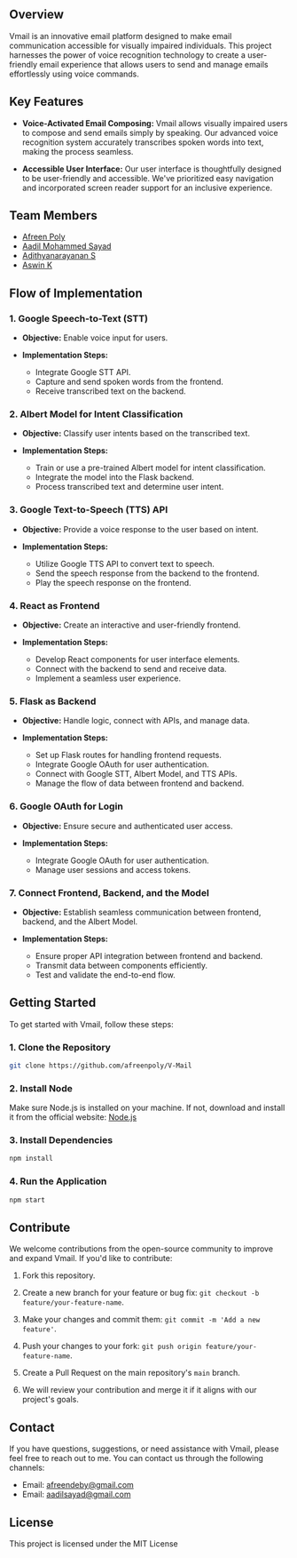 ## Overview

Vmail is an innovative email platform designed to make email communication accessible for visually impaired individuals. This project harnesses the power of voice recognition technology to create a user-friendly email experience that allows users to send and manage emails effortlessly using voice commands.

## Key Features

- **Voice-Activated Email Composing:** Vmail allows visually impaired users to compose and send emails simply by speaking. Our advanced voice recognition system accurately transcribes spoken words into text, making the process seamless.

- **Accessible User Interface:** Our user interface is thoughtfully designed to be user-friendly and accessible. We've prioritized easy navigation and incorporated screen reader support for an inclusive experience.

## Team Members

- [Afreen Poly](https://github.com/afreenpoly)
- [Aadil Mohammed Sayad](https://github.com/aadilsayad)
- [Adithyanarayanan S](https://github.com/1ce-one)
- [Aswin K](https://github.com/Asterdev-03)
<!--- [Dhinoo](https://github.com/Dhinuku)-->



## Flow of Implementation

### 1. Google Speech-to-Text (STT)

- **Objective:** Enable voice input for users.

- **Implementation Steps:**
  - Integrate Google STT API.
  - Capture and send spoken words from the frontend.
  - Receive transcribed text on the backend.

### 2. Albert Model for Intent Classification

- **Objective:** Classify user intents based on the transcribed text.

- **Implementation Steps:**
  - Train or use a pre-trained Albert model for intent classification.
  - Integrate the model into the Flask backend.
  - Process transcribed text and determine user intent.

### 3. Google Text-to-Speech (TTS) API

- **Objective:** Provide a voice response to the user based on intent.

- **Implementation Steps:**
  - Utilize Google TTS API to convert text to speech.
  - Send the speech response from the backend to the frontend.
  - Play the speech response on the frontend.

### 4. React as Frontend

- **Objective:** Create an interactive and user-friendly frontend.

- **Implementation Steps:**
  - Develop React components for user interface elements.
  - Connect with the backend to send and receive data.
  - Implement a seamless user experience.

### 5. Flask as Backend

- **Objective:** Handle logic, connect with APIs, and manage data.

- **Implementation Steps:**
  - Set up Flask routes for handling frontend requests.
  - Integrate Google OAuth for user authentication.
  - Connect with Google STT, Albert Model, and TTS APIs.
  - Manage the flow of data between frontend and backend.

### 6. Google OAuth for Login

- **Objective:** Ensure secure and authenticated user access.

- **Implementation Steps:**
  - Integrate Google OAuth for user authentication.
  - Manage user sessions and access tokens.

### 7. Connect Frontend, Backend, and the Model

- **Objective:** Establish seamless communication between frontend, backend, and the Albert Model.

- **Implementation Steps:**
  - Ensure proper API integration between frontend and backend.
  - Transmit data between components efficiently.
  - Test and validate the end-to-end flow.

## Getting Started

To get started with Vmail, follow these steps:

### 1. Clone the Repository

```bash
git clone https://github.com/afreenpoly/V-Mail
```
### 2. Install Node
  Make sure Node.js is installed on your machine. If not, download and install it from the official website: [Node.js](https://nodejs.org/en)
### 3. Install Dependencies
```bash
npm install
```
### 4. Run the Application
```bash
npm start
```

## Contribute

We welcome contributions from the open-source community to improve and expand Vmail. If you'd like to contribute:

1. Fork this repository.

2. Create a new branch for your feature or bug fix: `git checkout -b feature/your-feature-name`.

3. Make your changes and commit them: `git commit -m 'Add a new feature'`.

4. Push your changes to your fork: `git push origin feature/your-feature-name`.

5. Create a Pull Request on the main repository's `main` branch.

6. We will review your contribution and merge it if it aligns with our project's goals.

## Contact

If you have questions, suggestions, or need assistance with Vmail, please feel free to reach out to me. You can contact us through the following channels:

- Email: afreendeby@gmail.com
- Email: aadilsayad@gmail.com

## License

This project is licensed under the MIT License 
